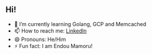 ## Hi!

<!--
**nihalrai/nihalrai** is a ✨ _special_ ✨ repository because its `README.md` (this file) appears on your GitHub profile.
Here are some ideas to get you started: 
-->
- 🌱 I’m currently learning Golang, GCP and Memcached
- 📫 How to reach me: [LinkedIn](https://www.linkedin.com/in/niihalrai)
- 😄 Pronouns: He/Him
- ⚡ Fun fact: I am Endou Mamoru!
